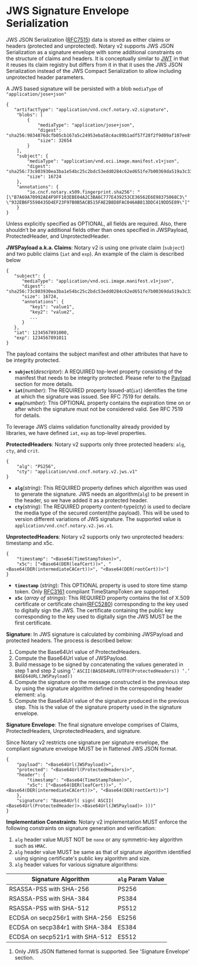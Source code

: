 # JWS Signature Envelope Serialization

JWS JSON Serialization ([RFC7515](https://datatracker.ietf.org/doc/html/rfc7515)) data is stored as either claims or headers (protected and unprotected).
Notary v2 supports JWS JSON Serialization as a signature envelope with some additional constraints on the structure of claims and headers.
It is conceptually similar to [JWT](https://datatracker.ietf.org/doc/html/rfc7519) in that it reuses its claim registry but differs from it in that it uses the JWS JSON Serialization instead of the JWS Compact Serialization to allow including unprotected header parameters.

A JWS based signature will be persisted with a blob `mediaType` of `"application/jose+json"`

```jsonc
{
   "artifactType": "application/vnd.cncf.notary.v2.signature",
    "blobs": [
        {
            "mediaType": "application/jose+json",
            "digest": "sha256:9834876dcfb05cb167a5c24953eba58c4ac89b1adf57f28f2f9d09af107ee8f0",
            "size": 32654
        }
    ],
    "subject": {
        "mediaType": "application/vnd.oci.image.manifest.v1+json",
        "digest": "sha256:73c803930ea3ba1e54bc25c2bdc53edd0284c62ed651fe7b00369da519a3c333",
        "size": 16724
    },
    "annotations": {
        "io.cncf.notary.x509.fingerprint.sha256": "[\"B7A69A70992AE4F9FF103EBE04A2C3BA6C777E439253CE36562E6E98375068C3\" \"932EB6F5598435D4EF23F97B0B5ACB515FAE2B8D8FAC046AB813DDC419DD5E89\"]"
    }
}
```

Unless explicitly specified as OPTIONAL, all fields are required.
Also, there shouldn’t be any additional fields other than ones specified in JWSPayload, ProtectedHeader, and UnprotectedHeader.

**JWSPayload a.k.a. Claims**:
Notary v2 is using one private claim (`subject`) and two public claims (`iat` and `exp`).
An example of the claim is described below

```jsonc
{
   "subject": {
      "mediaType": "application/vnd.oci.image.manifest.v1+json",
      "digest": "sha256:73c803930ea3ba1e54bc25c2bdc53edd0284c62ed651fe7b00369da519a3c333",
      "size": 16724,
      "annotations": {
         "key1": "value1",
         "key2": "value2",
         ...
      }
   },
   "iat": 1234567891000,
   "exp": 1234567891011
}
```

The payload contains the subject manifest and other attributes that have to be integrity protected.

- **`subject`**(*descriptor*): A REQUIRED top-level property consisting of the manifest that needs to be integrity protected.
  Please refer to the [Payload](#payload) section for more details.
- **`iat`**(*number*): The REQUIRED property Issued-at(`iat`) identifies the time at which the signature was issued. See RFC 7519 for details.
- **`exp`**(*number*): This OPTIONAL property contains the expiration time on or after which the signature must not be considered valid. See RFC 7519 for details.

To leverage JWS claims validation functionality already provided by libraries, we have defined `iat`, `exp` as top-level properties.

**ProtectedHeaders**: Notary v2 supports only three protected headers: `alg`, `cty`, and `crit`.

```jsonc
{
    "alg": "PS256",
    "cty": "application/vnd.cncf.notary.v2.jws.v1"
}
```

- **`alg`**(*string*): This REQUIRED property defines which algorithm was used to generate the signature.
  JWS needs an algorithm(`alg`) to be present in the header, so we have added it as a protected header.
- **`cty`**(*string*): The REQUIRED property content-type(cty) is used to declare the media type of the secured content(the payload).
  This will be used to version different variations of JWS signature.
  The supported value is `application/vnd.cncf.notary.v2.jws.v1`.

**UnprotectedHeaders**: Notary v2 supports only two unprotected headers: timestamp and x5c.

```jsonc
{
    "timestamp": "<Base64(TimeStampToken)>",
    "x5c": ["<Base64(DER(leafCert))>", "<Base64(DER(intermediateCACert))>", "<Base64(DER(rootCert))>"]
}
```

- **`timestamp`** (*string*): This OPTIONAL property is used to store time stamp token.
  Only [RFC3161]([rfc3161](https://datatracker.ietf.org/doc/html/rfc3161#section-2.4.2)) compliant TimeStampToken are supported.
- **`x5c`** (*array of strings*): This REQUIRED property contains the list of X.509 certificate or certificate chain([RFC5280](https://datatracker.ietf.org/doc/html/rfc5280)) corresponding to the key used to digitally sign the JWS.
  The certificate containing the public key corresponding to the key used to digitally sign the JWS MUST be the first certificate.

**Signature**: In JWS signature is calculated by combining JWSPayload and protected headers.
The process is described below:

1. Compute the Base64Url value of ProtectedHeaders.
2. Compute the Base64Url value of JWSPayload.
3. Build message to be signed by concatenating the values generated in step 1 and step 2 using '.'
`ASCII(BASE64URL(UTF8(ProtectedHeaders)) ‘.’ BASE64URL(JWSPayload))`
1. Compute the signature on the message constructed in the previous step by using the signature algorithm defined in the corresponding header element: `alg`.
1. Compute the Base64Url value of the signature produced in the previous step.
   This is the value of the signature property used in the signature envelope.

**Signature Envelope**: The final signature envelope comprises of Claims, ProtectedHeaders, UnprotectedHeaders, and signature.

Since Notary v2 restricts one signature per signature envelope, the compliant signature envelope MUST be in flattened JWS JSON format.

```jsonc
{
    "payload": "<Base64Url(JWSPayload)>",
    "protected": "<Base64Url(ProtectedHeaders)>",
    "header": {
        "timestamp": "<Base64(TimeStampToken)>",
        "x5c": ["<Base64(DER(leafCert))>", "<Base64(DER(intermediateCACert))>", "<Base64(DER(rootCert))>"]
    },
    "signature": "Base64Url( sign( ASCII( <Base64Url(ProtectedHeader)>.<Base64Url(JWSPayload)> )))"  
}
```

**Implementation Constraints**: Notary v2 implementation MUST enforce the following constraints on signature generation and verification:

1. `alg` header value MUST NOT be `none` or any symmetric-key algorithm such as `HMAC`.
1. `alg` header value MUST be same as that of signature algorithm identified using signing certificate's public key algorithm and size.
1. `alg` header values for various signature algorithms:

  | Signature Algorithm             | `alg` Param Value |
  | ------------------------------- | ----------------- |
  | RSASSA-PSS with SHA-256         | PS256             |
  | RSASSA-PSS with SHA-384         | PS384             |
  | RSASSA-PSS with SHA-512         | PS512             |
  | ECDSA on secp256r1 with SHA-256 | ES256             |
  | ECDSA on secp384r1 with SHA-384 | ES384             |
  | ECDSA on secp521r1 with SHA-512 | ES512             |

1. Only JWS JSON flattened format is supported.
   See 'Signature Envelope' section.